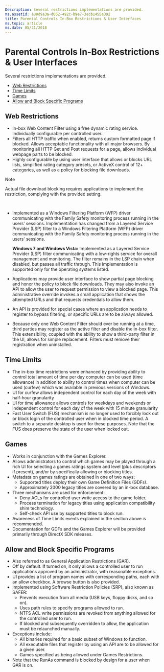 ```yaml
---
Description: Several restrictions implementations are provided.
ms.assetid: a00d9a3a-d052-492c-b9e7-3ecb1455a392
title: Parental Controls In-Box Restrictions & User Interfaces
ms.topic: article
ms.date: 05/31/2018
---
```


# Parental Controls In-Box Restrictions & User Interfaces

Several restrictions implementations are provided.

-   [Web Restrictions](#web-restrictions)
-   [Time Limits](#time-limits)
-   [Games](#games)
-   [Allow and Block Specific Programs](#allow-and-block-specific-programs)

## Web Restrictions

-   In-box Web Content Filter using a free dynamic rating service. Individually configurable per controlled user.
-   Filters all HTTP traffic when enabled, returns custom formatted page if blocked. Allows acceptable functionality with all major browsers. By monitoring all HTTP Get and Post requests for a page, allows individual webpage parts to be blocked.
-   Highly configurable by using user interface that allows or blocks URL lists, simplified rating category presets, or ActiveX control of 12+ categories, as well as a policy for blocking file downloads.

> [!Note]  
> Actual file download blocking requires applications to implement the restriction, complying with the provided setting.

 

-   Implemented as a Windows Filtering Platform (WFP) driver communicating with the Family Safety monitoring process running in the users' sessions. Implementation has changed from a Layered Service Provider (LSP) filter to a Windows Filtering Platform (WFP) driver communicating with the Family Safety monitoring process running in the users' sessions.

    **Windows 7 and Windows Vista:** Implemented as a Layered Service Provider (LSP) filter communicating with a low-rights service for overall management and monitoring. The filter remains in the LSP chain when disabled, but passes all traffic through. This implementation is supported only for the operating systems listed.

-   Applications may provide user interface to show partial page blocking and honor the policy to block file downloads. They may also invoke an API to allow the user to request permission to view a blocked page. This administrative override invokes a small application that shows the attempted URLs and that requests credentials to allow them.
-   An API is provided for special cases where an application needs to register to bypass filtering, or specific URLs are to be always allowed.
-   Because only one Web Content Filter should ever be running at a time, third parties may register as the active filter and disable the in-box filter. This extensibility, coupled with the ability to show a third-party filter in the UI, allows for simple replacement. Filters must remove their registration when uninstalled.

## Time Limits

-   The in-box time restrictions were enhanced by providing ability to control total amount of time per day computer can be used (time allowance) in addition to ability to control times when computer can be used (curfew) which was available in previous versions of Windows.
-   UI for curfew allows independent control for each day of the week with half-hour granularity
-   UI for time allowance allows controls for weekdays and weekends or independent control for each day of the week with 15 minute granularity
-   Fast User Switch (FUS) mechanism is no longer used to forcibly lock out or block login of the controlled user when in blocked time period. A switch to a separate desktop is used for these purposes. Note that the FUS does preserve the state of the user when locked out.

## Games

-   Works in conjunction with the Games Explorer.
-   Allows administrators to control which games may be played through a rich UI for selecting a games ratings system and level (plus descriptors if present), and/or by specifically allowing or blocking titles.
-   Metadata on games ratings are obtained in one of two ways:
    -   Supported titles deploy their own Game Definition Files (GDFs).
    -   Approximately 2000 legacy titles are covered by an in-box database.
-   Three mechanisms are used for enforcement:
    -   Deny ACLs for controlled user write access to the game folder.
    -   Process termination for legacy titles using application compatibility shim technology.
    -   Self-check API use by supported titles to block run.
-   Awareness of Time Limits events explained in the section above is recommended.
-   Documentation for GDFs and the Games Explorer will be provided primarily through DirectX SDK releases.

## Allow and Block Specific Programs

-   Also referred to as General Application Restrictions (GAR).
-   Off by default. If turned on, it only allows a controlled user to run applications approved by an administrator, with reasonable exceptions.
-   UI provides a list of program names with corresponding paths, each with an allow checkbox. A browse button is also provided.
-   Implemented using Software Restriction Policies (SRP), also known as SAFER:
    -   Prevents execution from all media (USB keys, floppy disks, and so on).
    -   Uses path rules to specify programs allowed to run.
    -   NTFS ACL write permissions are revoked from anything allowed for the controlled user to run.
    -   If blocked and subsequently overridden to allow, the application must be relaunched manually.
-   Exceptions include:
    -   All binaries required for a basic subset of Windows to function.
    -   All executable files that register by using an API are to be allowed for a given user.
    -   Games specified as being allowed under Games Restrictions.
-   Note that the RunAs command is blocked by design for a user when GAR is on.

 

 




